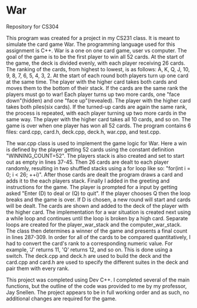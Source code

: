 # War
Repository for CS304

   This program was created for a project in my CS231 class. It is meant to simulate the card game War. The programming language used for this assignment is C++. War is a one on one card game, user vs computer. The goal of the game is to be the first player to win all 52 cards. At the start of the game, the deck is divided evenly, with each player receiving 26 cards. The ranking of the cards, from highest to lowest, is as follows: A, K, Q, J, 10, 9, 8, 7, 6, 5, 4, 3, 2. At the start of each round both players turn up one card at the same time. The player with the higher card takes both cards and moves them to the bottom of their stack. If the cards are the same rank the players must go to war! Each player turns up two more cards, one "face down"(hidden) and one "face up"(revealed). The player with the higher card takes both piles(six cards). If the turned-up cards are again the same rank, the process is repeated, with each player turning up two more cards in the same way. The player with the higher card takes all 10 cards, and so on. The game is over when one player has won all 52 cards. The program contains 6 files: card.cpp, card.h, deck.cpp, deck.h, war.cpp, and test.cpp.
   
   The war.cpp class is used to implement the game logic for War. Here a win is defined by the player getting 52 cards using the constant definition "WINNING_COUNT=52". The players stack is also created and set to start out as empty in lines 37-45. Then 26 cards are dealt to each player randomly, resulting in two shuffled stacks using a for loop like so: "for(int i = 0; i < 26; ++i)". After those cards are dealt the program draws a card and adds it to the each players stack. Finally I added in the greeting and instructions for the game. The player is prompted for a input by getting asked "Enter (D) to deal or (Q) to quit". If the player chooses Q then the loop breaks and the game is over. If D is chosen, a new round will start and cards will be dealt. The cards are shown and added to the deck of the player with the higher card. The implementation for a war situation is created next using a while loop and continues until the loop is broken by a high card. Separate loops are created for the player_war_stack and the computer_war_stack. The class then determines a winner of the game and presents a final count in lines 287-309. In order for all of the cards to be compared quantitatively, I had to convert the card's rank to a corresponding numeric value. For example, 'J' returns 11, 'Q' returns 12, and so on. This is done using a switch. The deck.cpp and deck.h are used to build the deck and the card.cpp and card.h are used to specify the different suites in the deck and pair them with every rank.
    
   This project was completed using Dev C++. I completed several of the main functions, but the outline of the code was provided to me by my professor, Jay Snellen. The project appears to be in full working order and as such, no additional changes are required for the game.
